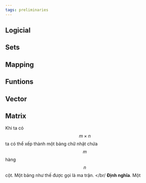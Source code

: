 ```yaml
---
tags: preliminaries
---
```


## Logicial

## Sets

## Mapping

## Funtions

## Vector

## Matrix

Khi ta có $$m \times n$$ ta có thể xếp thành một bảng chữ nhật chứa $$m$$ hàng $$n$$ cột. Một bảng như thế được gọi là ma trận.
</br/
**Định nghĩa**. Một
